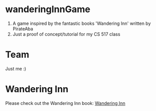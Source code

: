 # wanderingInnGame
1. A game inspired by the fantastic books 'Wandering Inn' written by PirateAba
2. Just a proof of concept/tutorial for my CS 517 class

# Team
Just me :)

# Wandering Inn 
Please check out the Wandering Inn book: [Wandering Inn](https://wanderinginn.com/)

